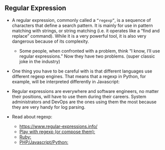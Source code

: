 ## Regular Expression

* A regular expression, commonly called a `“regexp”`, is a sequence of characters that define a search pattern.  It is mainly for use in pattern matching with strings, or string matching (i.e. it operates like a “find and replace” command). While it is a very powerful tool, it is also very dangerous because of its complexity.
	- Some people, when confronted with a problem, think “I know, I’ll use regular expressions.”   Now they have two problems. (super classic joke in the industry)
* One thing you have to be careful with is that different languages use different regexp engines. That means that a regexp in Python, for example, will be interpreted differently in Javascript:
* Regular expressions are everywhere and software engineers, no matter their positions, will have to use them during their careers. System administrators and DevOps are the ones using them the most because they are very handy for log parsing.

* Read about regexp:
	- https://www.regular-expressions.info/
	- [Play with regexp (or compose them):](https://www.w3schools.com/jsref/jsref_obj_regexp.asp)
	- [Ruby:](https://rubular.com/)
	- [PHP/Javascript/Python:](https://regex101.com/)
